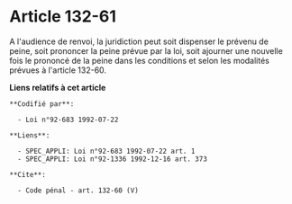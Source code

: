 # Article 132-61

A l'audience de renvoi, la juridiction peut soit dispenser le prévenu de peine, soit prononcer la peine prévue par la loi,
soit ajourner une nouvelle fois le prononcé de la peine dans les conditions et selon les modalités prévues à l'article
132-60.

**Liens relatifs à cet article**

	**Codifié par**:

	  - Loi n°92-683 1992-07-22

	**Liens**:

	  - SPEC_APPLI: Loi n°92-683 1992-07-22 art. 1
	  - SPEC_APPLI: Loi n°92-1336 1992-12-16 art. 373

	**Cite**:

	  - Code pénal - art. 132-60 (V)
